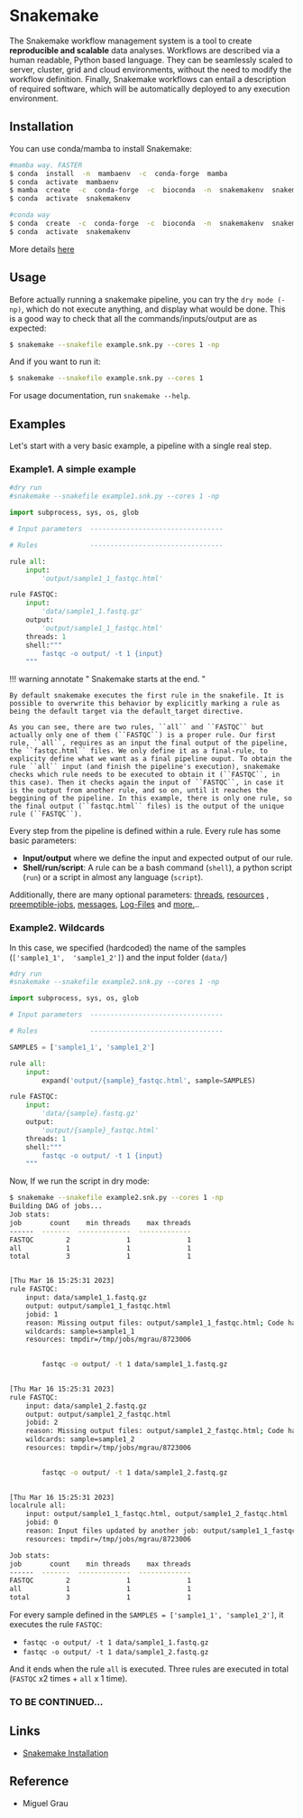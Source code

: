 # Snakemake

The Snakemake workflow management system is a tool to create **reproducible and scalable** data analyses. Workflows are described via a human readable, Python based language. They can be seamlessly scaled to server, cluster, grid and cloud environments, without the need to modify the workflow definition. Finally, Snakemake workflows can entail a description of required software, which will be automatically deployed to any execution environment.

## Installation

You can use conda/mamba  to install Snakemake:

```bash
#mamba way. FASTER
$ conda  install  -n  mambaenv  -c  conda-forge  mamba
$ conda  activate  mambaenv
$ mamba  create  -c  conda-forge  -c  bioconda  -n  snakemakenv  snakemake
$ conda  activate  snakemakenv
```

```bash
#conda way
$ conda  create  -c  conda-forge  -c  bioconda  -n  snakemakenv  snakemake
$ conda  activate  snakemakenv
```

More details [here](https://snakemake.readthedocs.io/en/stable/getting_started/installation.html)

## Usage

Before actually running a snakemake pipeline, you can try the ``dry mode (-np)``, which do not execute anything, and display what would be done. This is a good way to check that all the commands/inputs/output are as expected:

```bash
$ snakemake --snakefile example.snk.py --cores 1 -np
```

And if you want to run it:

```bash
$ snakemake --snakefile example.snk.py --cores 1
```

For usage documentation, run `snakemake --help`.

## Examples

Let's start with a very basic example, a pipeline with a single real step.

### Example1. A simple example

```python
#dry run
#snakemake --snakefile example1.snk.py --cores 1 -np

import subprocess, sys, os, glob

# Input parameters  ---------------------------------

# Rules             --------------------------------- 

rule all:
    input:
        'output/sample1_1_fastqc.html'

rule FASTQC:
    input:
        'data/sample1_1.fastq.gz'
    output:
        'output/sample1_1_fastqc.html'
    threads: 1
    shell:""" 
        fastqc -o output/ -t 1 {input}
    """
```

!!! warning annotate " Snakemake starts at the end. "

    By default snakemake executes the first rule in the snakefile. It is possible to overwrite this behavior by explicitly marking a rule as being the default target via the default_target directive. 

    As you can see, there are two rules, ``all`` and ``FASTQC`` but actually only one of them (``FASTQC``) is a proper rule. Our first rule, ``all``, requires as an input the final output of the pipeline, the ``fastqc.html`` files. We only define it as a final-rule, to explicity define what we want as a final pipeline ouput. To obtain the rule ``all`` input (and finish the pipeline's execution), snakemake checks which rule needs to be executed to obtain it (``FASTQC``, in this case). Then it checks again the input of ``FASTQC``, in case it is the output from another rule, and so on, until it reaches the beggining of the pipeline. In this example, there is only one rule, so the final output (``fastqc.html`` files) is the output of the unique rule (``FASTQC``).

Every step from the pipeline is defined within a rule. Every rule has some basic parameters:

- **Input/output** where we define the input and expected output of our rule.
- **Shell/run/script**: A rule can be a bash command (``shell``), a python script (``run``) or a script in almost any language (``script``).

Additionally, there are many optional parameters: [threads](https://snakemake.readthedocs.io/en/stable/snakefiles/rules.html#threads), [resources](https://snakemake.readthedocs.io/en/stable/snakefiles/rules.html#resources) , [preemptible-jobs](https://snakemake.readthedocs.io/en/stable/snakefiles/rules.html#preemptible-jobs), [messages](https://snakemake.readthedocs.io/en/stable/snakefiles/rules.html#messages), [Log-Files](https://snakemake.readthedocs.io/en/stable/snakefiles/rules.html#log-files) and [more.](https://snakemake.readthedocs.io/en/stable/snakefiles/rules.html)..

### Example2. **Wildcards**
  
In this case, we specified (hardcoded) the name of the samples (``['sample1_1',  'sample1_2']``) and the input folder (``data/``)
  
```python
#dry run
#snakemake --snakefile example2.snk.py --cores 1 -np

import subprocess, sys, os, glob

# Input parameters  ---------------------------------

# Rules             --------------------------------- 

SAMPLES = ['sample1_1', 'sample1_2']

rule all:
    input:
        expand('output/{sample}_fastqc.html', sample=SAMPLES)

rule FASTQC:
    input:
        'data/{sample}.fastq.gz'
    output:
        'output/{sample}_fastqc.html'
    threads: 1
    shell:""" 
        fastqc -o output/ -t 1 {input}
    """

```

Now, If we run the script in dry mode:

```bash
$ snakemake --snakefile example2.snk.py --cores 1 -np
Building DAG of jobs...
Job stats:
job       count    min threads    max threads
------  -------  -------------  -------------
FASTQC        2              1              1
all           1              1              1
total         3              1              1


[Thu Mar 16 15:25:31 2023]
rule FASTQC:
    input: data/sample1_1.fastq.gz
    output: output/sample1_1_fastqc.html
    jobid: 1
    reason: Missing output files: output/sample1_1_fastqc.html; Code has changed since last execution
    wildcards: sample=sample1_1
    resources: tmpdir=/tmp/jobs/mgrau/8723006

 
        fastqc -o output/ -t 1 data/sample1_1.fastq.gz
    

[Thu Mar 16 15:25:31 2023]
rule FASTQC:
    input: data/sample1_2.fastq.gz
    output: output/sample1_2_fastqc.html
    jobid: 2
    reason: Missing output files: output/sample1_2_fastqc.html; Code has changed since last execution
    wildcards: sample=sample1_2
    resources: tmpdir=/tmp/jobs/mgrau/8723006

 
        fastqc -o output/ -t 1 data/sample1_2.fastq.gz
    

[Thu Mar 16 15:25:31 2023]
localrule all:
    input: output/sample1_1_fastqc.html, output/sample1_2_fastqc.html
    jobid: 0
    reason: Input files updated by another job: output/sample1_1_fastqc.html, output/sample1_2_fastqc.html
    resources: tmpdir=/tmp/jobs/mgrau/8723006

Job stats:
job       count    min threads    max threads
------  -------  -------------  -------------
FASTQC        2              1              1
all           1              1              1
total         3              1              1
```

For every sample defined in the ``SAMPLES = ['sample1_1', 'sample1_2']``, it executes the rule ``FASTQC``:

- ``fastqc -o output/ -t 1 data/sample1_1.fastq.gz``
- ``fastqc -o output/ -t 1 data/sample1_2.fastq.gz``

And it ends when the rule ``all`` is executed. Three rules are executed in total (``FASTQC`` x2 times + ``all`` x 1 time).

### TO BE CONTINUED...

## Links

- [Snakemake Installation](https://snakemake.readthedocs.io/en/stable/getting_started/installation.html)

## Reference

- Miguel Grau
